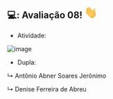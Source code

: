 


 <div>
<h2> 💻: Avaliação 08! <img src="https://github.com/ABSphreak/ABSphreak/blob/master/gifs/Hi.gif" width="30"></h2>
</div>
  
 - Atividade:

  
![image](https://github.com/DeniseFer/bd-info-p4/assets/124710256/7956a379-24b9-4961-bc2f-2f6b4c55e454)
  
  - Dupla:
<p> ↳ Antônio Abner Soares Jerônimo </p>
<p> ↳ Denise Ferreira de Abreu</p>
  
   <h3 align="center">
